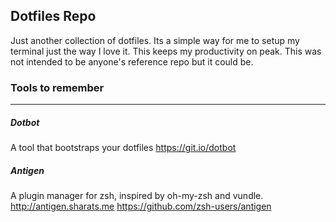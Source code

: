 ## Dotfiles Repo
Just another collection of dotfiles. Its a simple way for me to setup my terminal just the way I love it. This keeps my productivity on peak. This was not intended to be anyone's reference repo but it could be.


### Tools to remember
---
##### Dotbot
A tool that bootstraps your dotfiles https://git.io/dotbot

##### Antigen
A plugin manager for zsh, inspired by oh-my-zsh and vundle. http://antigen.sharats.me
https://github.com/zsh-users/antigen
